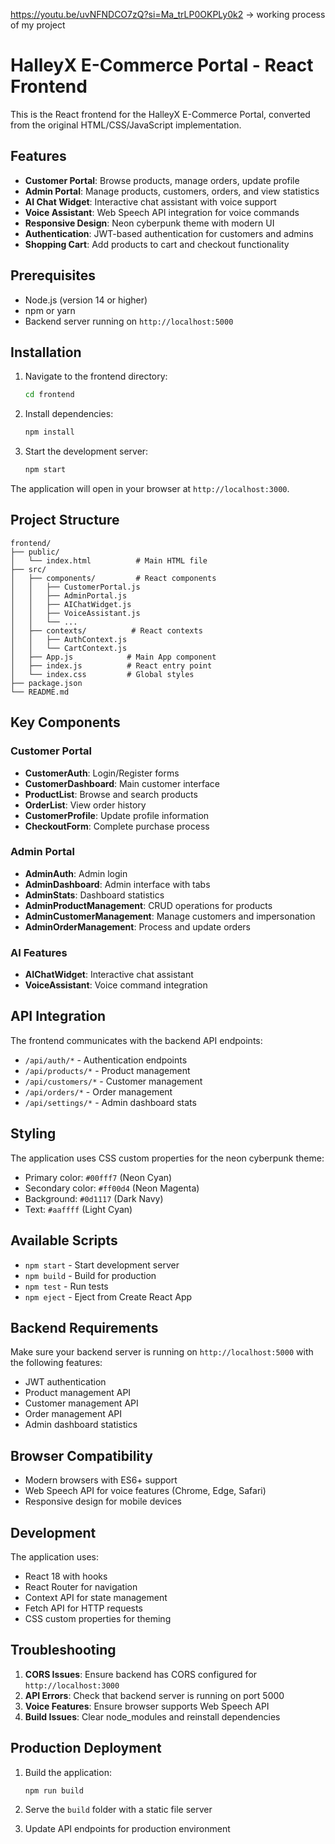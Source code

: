 https://youtu.be/uvNFNDCO7zQ?si=Ma_trLP0OKPLy0k2 -> working process of my project
# HalleyX E-Commerce Portal - React Frontend

This is the React frontend for the HalleyX E-Commerce Portal, converted from the original HTML/CSS/JavaScript implementation.

## Features

- **Customer Portal**: Browse products, manage orders, update profile
- **Admin Portal**: Manage products, customers, orders, and view statistics
- **AI Chat Widget**: Interactive chat assistant with voice support
- **Voice Assistant**: Web Speech API integration for voice commands
- **Responsive Design**: Neon cyberpunk theme with modern UI
- **Authentication**: JWT-based authentication for customers and admins
- **Shopping Cart**: Add products to cart and checkout functionality

## Prerequisites

- Node.js (version 14 or higher)
- npm or yarn
- Backend server running on `http://localhost:5000`

## Installation

1. Navigate to the frontend directory:
   ```bash
   cd frontend
   ```

2. Install dependencies:
   ```bash
   npm install
   ```

3. Start the development server:
   ```bash
   npm start
   ```

The application will open in your browser at `http://localhost:3000`.

## Project Structure

```
frontend/
├── public/
│   └── index.html          # Main HTML file
├── src/
│   ├── components/         # React components
│   │   ├── CustomerPortal.js
│   │   ├── AdminPortal.js
│   │   ├── AIChatWidget.js
│   │   ├── VoiceAssistant.js
│   │   └── ...
│   ├── contexts/          # React contexts
│   │   ├── AuthContext.js
│   │   └── CartContext.js
│   ├── App.js            # Main App component
│   ├── index.js          # React entry point
│   └── index.css         # Global styles
├── package.json
└── README.md
```

## Key Components

### Customer Portal
- **CustomerAuth**: Login/Register forms
- **CustomerDashboard**: Main customer interface
- **ProductList**: Browse and search products
- **OrderList**: View order history
- **CustomerProfile**: Update profile information
- **CheckoutForm**: Complete purchase process

### Admin Portal
- **AdminAuth**: Admin login
- **AdminDashboard**: Admin interface with tabs
- **AdminStats**: Dashboard statistics
- **AdminProductManagement**: CRUD operations for products
- **AdminCustomerManagement**: Manage customers and impersonation
- **AdminOrderManagement**: Process and update orders

### AI Features
- **AIChatWidget**: Interactive chat assistant
- **VoiceAssistant**: Voice command integration

## API Integration

The frontend communicates with the backend API endpoints:

- `/api/auth/*` - Authentication endpoints
- `/api/products/*` - Product management
- `/api/customers/*` - Customer management
- `/api/orders/*` - Order management
- `/api/settings/*` - Admin dashboard stats

## Styling

The application uses CSS custom properties for the neon cyberpunk theme:

- Primary color: `#00fff7` (Neon Cyan)
- Secondary color: `#ff00d4` (Neon Magenta)
- Background: `#0d1117` (Dark Navy)
- Text: `#aaffff` (Light Cyan)

## Available Scripts

- `npm start` - Start development server
- `npm build` - Build for production
- `npm test` - Run tests
- `npm eject` - Eject from Create React App

## Backend Requirements

Make sure your backend server is running on `http://localhost:5000` with the following features:

- JWT authentication
- Product management API
- Customer management API
- Order management API
- Admin dashboard statistics

## Browser Compatibility

- Modern browsers with ES6+ support
- Web Speech API for voice features (Chrome, Edge, Safari)
- Responsive design for mobile devices

## Development

The application uses:
- React 18 with hooks
- React Router for navigation
- Context API for state management
- Fetch API for HTTP requests
- CSS custom properties for theming

## Troubleshooting

1. **CORS Issues**: Ensure backend has CORS configured for `http://localhost:3000`
2. **API Errors**: Check that backend server is running on port 5000
3. **Voice Features**: Ensure browser supports Web Speech API
4. **Build Issues**: Clear node_modules and reinstall dependencies

## Production Deployment

1. Build the application:
   ```bash
   npm run build
   ```

2. Serve the `build` folder with a static file server

3. Update API endpoints for production environment
   
